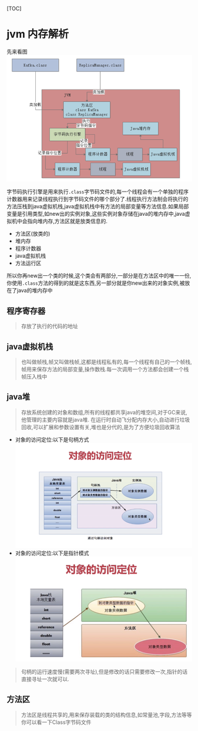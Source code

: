 [TOC]
# jvm 内存解析
先来看图
![](https://raw.githubusercontent.com/Haiyang-coder/ImageRepository/main/image-20220913153513262.png)

字节码执行引擎是用来执行`.class`字节码文件的,每一个线程会有一个单独的程序计数器用来记录线程执行到字节码文件的哪个部分了.线程执行方法制会将执行的方法压栈到java虚拟机栈,java虚拟机栈中有方法的局部变量等方法信息.如果局部变量是引用类型,如new出的实例对象,这些实例对象存储在java的堆内存中,java虚拟机中会指向堆内存,方法区就是放类信息的.

* 方法区(放类的)
* 堆内存
* 程序计数器
* java虚拟机栈
* 方法运行区

所以你再new出一个类的时候,这个类会有两部分,一部分是在方法区中的唯一一份,你使用`.class`方法的得到的就是这东西,另一部分就是你new出来的对象实例,被放在了java的堆内存中

## 程序寄存器
>存放了执行的代码的地址
## java虚拟机栈
>也叫做帧栈,帧又叫做栈帧,这都是线程私有的,每一个线程有自己的一个帧栈,帧用来保存方法的局部变量,操作数栈.每一次调用一个方法都会创建一个栈帧压入栈中
## java堆
>存放系统创建的对象和数组,所有的线程都共享java的堆空间,对于GC来说,他管理的主要内容就是java堆.
>在运行时自动飞分配内存大小,自动进行垃圾回收,可以扩展和参数设置有关,堆也是分代的,是为了方便垃圾回收算法
- 对象的访问定位:以下是句柄方式
![](https://raw.githubusercontent.com/Haiyang-coder/ImageRepository/main/内存.png)
- 对象的访问定位:以下是指针模式
  ![](https://raw.githubusercontent.com/Haiyang-coder/ImageRepository/main/指针模式.png)

>句柄的运行速度慢(需要两次寻址),但是修改的话只需要修改一次,指针的话直接寻址一次就可以.
## 方法区
>方法区是线程共享的,用来保存装载的类的结构信息,如常量池,字段,方法等等你可以看一下Class字节码文件

